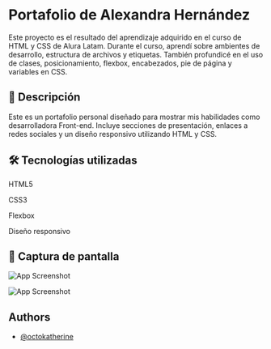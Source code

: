 # Portafolio de Alexandra Hernández

Este proyecto es el resultado del aprendizaje adquirido en el curso de HTML y CSS de Alura Latam. Durante el curso, aprendí sobre ambientes de desarrollo, estructura de archivos y etiquetas. También profundicé en el uso de clases, posicionamiento, flexbox, encabezados, pie de página y variables en CSS.


## 📌 Descripción

Este es un portafolio personal diseñado para mostrar mis habilidades como desarrolladora Front-end. Incluye secciones de presentación, enlaces a redes sociales y un diseño responsivo utilizando HTML y CSS.

## 🛠 Tecnologías utilizadas

HTML5

CSS3

Flexbox

Diseño responsivo


## 📸 Captura de pantalla

![App Screenshot](../../../Downloads/assets/imagenes(1).png)

![App Screenshot](../../../Downloads/assets/imagenes(2).png)


## Authors

- [@octokatherine](https://www.instagram.com/patryherzarate/)
